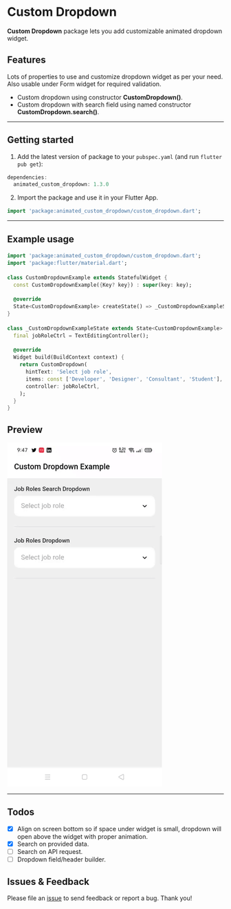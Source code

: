 # Custom Dropdown

**Custom Dropdown** package lets you add customizable animated dropdown widget.

## Features

Lots of properties to use and customize dropdown widget as per your need. Also usable under Form widget for required validation.

- Custom dropdown using constructor **CustomDropdown()**.
- Custom dropdown with search field using named constructor **CustomDropdown.search()**.

<hr>

## Getting started

1. Add the latest version of package to your `pubspec.yaml` (and run `flutter pub get`):

```dart
dependencies:
  animated_custom_dropdown: 1.3.0
```

2. Import the package and use it in your Flutter App.

```dart
import 'package:animated_custom_dropdown/custom_dropdown.dart';
```

<hr>

## Example usage

```dart
import 'package:animated_custom_dropdown/custom_dropdown.dart';
import 'package:flutter/material.dart';

class CustomDropdownExample extends StatefulWidget {
  const CustomDropdownExample({Key? key}) : super(key: key);

  @override
  State<CustomDropdownExample> createState() => _CustomDropdownExampleState();
}

class _CustomDropdownExampleState extends State<CustomDropdownExample> {
  final jobRoleCtrl = TextEditingController();

  @override
  Widget build(BuildContext context) {
    return CustomDropdown(
      hintText: 'Select job role',
      items: const ['Developer', 'Designer', 'Consultant', 'Student'],
      controller: jobRoleCtrl,
    );
  }
}
```

## Preview

![Example App](https://github.com/AbdullahChauhan/custom-dropdown/blob/master/readme_assets/preview.gif)

<hr>

## Todos

- [x] Align on screen bottom so if space under widget is small, dropdown will open above the widget with proper animation.
- [x] Search on provided data.
- [ ] Search on API request.
- [ ] Dropdown field/header builder.

## Issues & Feedback

Please file an [issue](https://github.com/AbdullahChauhan/custom-dropdown/issues) to send feedback or report a bug. Thank you!
